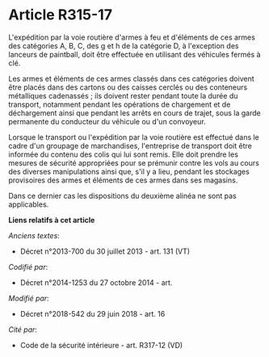 # Article R315-17

L'expédition par la voie routière d'armes à feu et d'éléments de ces armes des catégories A, B, C, des g et h de la catégorie
D, à l'exception des lanceurs de paintball, doit être effectuée en utilisant des véhicules fermés à clé.

Les armes et éléments de ces armes classés dans ces catégories doivent être placés dans des cartons ou des caisses cerclés ou
des conteneurs métalliques cadenassés ; ils doivent rester pendant toute la durée du transport, notamment pendant les
opérations de chargement et de déchargement ainsi que pendant les arrêts en cours de trajet, sous la garde permanente du
conducteur du véhicule ou d'un convoyeur.

Lorsque le transport ou l'expédition par la voie routière est effectué dans le cadre d'un groupage de marchandises,
l'entreprise de transport doit être informée du contenu des colis qui lui sont remis. Elle doit prendre les mesures de
sécurité appropriées pour se prémunir contre les vols au cours des diverses manipulations ainsi que, s'il y a lieu, pendant
les stockages provisoires des armes et éléments de ces armes dans ses magasins.

Dans ce dernier cas les dispositions du deuxième alinéa ne sont pas applicables.

**Liens relatifs à cet article**

_Anciens textes_:

  - Décret n°2013-700 du 30 juillet 2013 - art. 131 (VT)

_Codifié par_:

  - Décret n°2014-1253 du 27 octobre 2014 - art.

_Modifié par_:

  - Décret n°2018-542 du 29 juin 2018 - art. 16

_Cité par_:

  - Code de la sécurité intérieure - art. R317-12 (VD)

